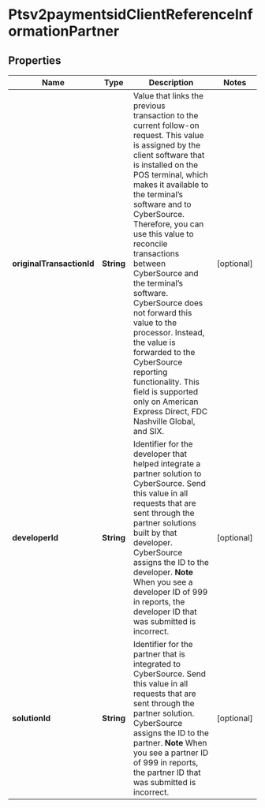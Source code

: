 
# Ptsv2paymentsidClientReferenceInformationPartner

## Properties
Name | Type | Description | Notes
------------ | ------------- | ------------- | -------------
**originalTransactionId** | **String** | Value that links the previous transaction to the current follow-on request. This value is assigned by the client software that is installed on the POS terminal, which makes it available to the terminal’s software and to CyberSource. Therefore, you can use this value to reconcile transactions between CyberSource and the terminal’s software.  CyberSource does not forward this value to the processor. Instead, the value is forwarded to the CyberSource reporting functionality.  This field is supported only on American Express Direct, FDC Nashville Global, and SIX.  |  [optional]
**developerId** | **String** | Identifier for the developer that helped integrate a partner solution to CyberSource.  Send this value in all requests that are sent through the partner solutions built by that developer. CyberSource assigns the ID to the developer.  **Note** When you see a developer ID of 999 in reports, the developer ID that was submitted is incorrect.  |  [optional]
**solutionId** | **String** | Identifier for the partner that is integrated to CyberSource.  Send this value in all requests that are sent through the partner solution. CyberSource assigns the ID to the partner.  **Note** When you see a partner ID of 999 in reports, the partner ID that was submitted is incorrect.  |  [optional]



